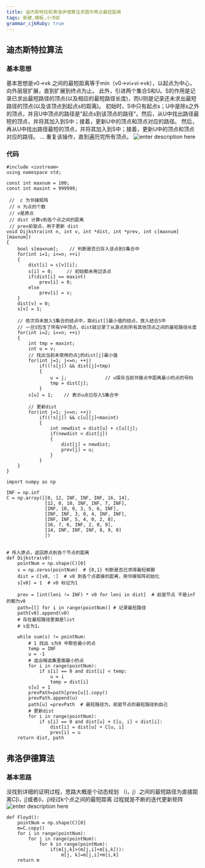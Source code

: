 ```yaml
---
title: 迪杰斯特拉和弗洛伊德算法求图中两点最短距离
tags: 新建,模板,小书匠
grammar_cjkRuby: true
---
```


## 迪杰斯特拉算法
### 基本思想
   基本思想是v0->vk 之间的最短距离等于min（v0->vi+vi->vk），以起点为中心，向外层层扩展，直到扩展到终点为止。
   此外，引进两个集合S和U。S的作用是记录已求出最短路径的顶点(以及相应的最短路径长度)，而U则是记录还未求出最短路径的顶点(以及该顶点到起点s的距离)。
    初始时，S中只有起点s；U中是除s之外的顶点，并且U中顶点的路径是"起点s到该顶点的路径"。然后，从U中找出路径最短的顶点，并将其加入到S中；接着，更新U中的顶点和顶点对应的路径。 然后，再从U中找出路径最短的顶点，并将其加入到S中；接着，更新U中的顶点和顶点对应的路径。 ... 重复该操作，直到遍历完所有顶点。
![enter description here][1]
### 代码
``` cpp?linenums
#include <iostream>
using namespace std;
 
const int maxnum = 100;  
const int maxint = 999999;
 
 //  c 为邻接矩阵
 // n 为点的个数
 // v是原点
 // dist 计算v到各个点之间的距离
 // prev前驱点，用于更新 dist 
void Dijkstra(int n, int v, int *dist, int *prev, int c[maxnum][maxnum])
{
    bool s[maxnum];    // 判断是否已存入该点到S集合中
    for(int i=1; i<=n; ++i)
    {
        dist[i] = c[v][i];
        s[i] = 0;     // 初始都未用过该点
        if(dist[i] == maxint)
            prev[i] = 0;
        else
            prev[i] = v;
    }
    dist[v] = 0;
    s[v] = 1;
 
    // 依次将未放入S集合的结点中，取dist[]最小值的结点，放入结合S中
    // 一旦S包含了所有V中顶点，dist就记录了从源点到所有其他顶点之间的最短路径长度
    for(int i=2; i<=n; ++i)
    {
        int tmp = maxint;
        int u = v;
        // 找出当前未使用的点j的dist[j]最小值
        for(int j=1; j<=n; ++j)
            if((!s[j]) && dist[j]<tmp)
            {
                u = j;              // u保存当前邻接点中距离最小的点的号码
                tmp = dist[j];
            }
        s[u] = 1;    // 表示u点已存入S集合中
 
        // 更新dist
        for(int j=1; j<=n; ++j)
            if((!s[j]) && c[u][j]<maxint)
            {
                int newdist = dist[u] + c[u][j];
                if(newdist < dist[j])
                {
                    dist[j] = newdist;
                    prev[j] = u;
                }
            }
    }
}
```


``` python?linenums
import numpy as np

INF = np.inf
C = np.array([[0, 12, INF, INF, INF, 16, 14],
              [12, 0, 10, INF, INF, 7, INF],
              [INF, 10, 0, 3, 5, 6, INF],
              [INF, INF, 3, 0, 4, INF, INF],
              [INF, INF, 5, 4, 0, 2, 8],
              [16, 7, 6, INF, 2, 0, 9],
              [14, INF, INF, INF, 8, 9, 0]
              ])


# 传入原点，返回原点到各个节点的距离
def Dijkstra(v0):
    pointNum = np.shape(C)[0]
    s = np.zeros(pointNum)  # {0,1} 判断是否已求得最短裤脚
    dist = C[v0, :]  # v0 到各个点直接的距离，用邻接矩阵初始化
    s[v0] = 1  # v0 标记为1

    prev = [int(leni != INF) * v0 for leni in dist]  # 前驱节点 不是inf的都为v0
    path=[[] for i in range(pointNum)] # 记录最短路径
    path[v0].append(v0)
    # 存在最短路径里面是list
    # s全为1，

    while sum(s) != pointNum:
        # 1 找出 s为0 中那些最小的点
        temp = INF
        u = -1
        # 选出候选集里面最小的点
        for i in range(pointNum):
            if s[i] == 0 and dist[i] < temp:
                u = i
                temp = dist[i]
        s[u] = 1
        prevPath=path[prev[u]].copy()
        prevPath.append(u)
        path[u] =prevPath  # 最短路径为，前驱节点的最短路径到自己
        # 更新dist
        for i in range(pointNum):
            if s[i] == 0 and dist[u] + C[u, i] < dist[i]:
                dist[i] = dist[u] + C[u, i]
                prev[i] = u
    return dist, path
```

## 弗洛伊德算法
### 基本思路

没找到详细的证明过程，思路大概是个动态规划 （i，j）之间的最短路径为直接距离C[i，j]或者(i，j)经过k个点之间的最短距离
过程就是不断的迭代更新矩阵
![enter description here][2]
``` stylus
def Floyd():
    pointNum = np.shape(C)[0]
    m=C.copy()
    for i in range(pointNum):
        for j in range(pointNum):
            for k in range(pointNum):
                if(m[j,k]>(m[j,i]+m[i,k])):
                    m[j, k]=m[j,i]+m[i,k]
    return m
```


  [1]: ./images/02.jpg "02"
  [2]: ./images/02%20%281%29.jpg "02 &#40;1&#41;"